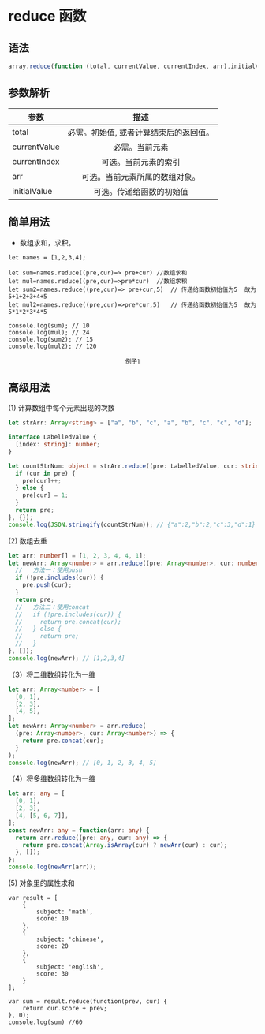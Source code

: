 # reduce 函数

## 语法

```js
array.reduce(function (total, currentValue, currentIndex, arr),initialValue )
```

## 参数解析

| 参数         |                  描述                  |
| ------------ | :------------------------------------: |
| total        | 必需。初始值, 或者计算结束后的返回值。 |
| currentValue |             必需。当前元素             |
| currentIndex |          可选。当前元素的索引          |
| arr          |     可选。当前元素所属的数组对象。     |
| initialValue |        可选。传递给函数的初始值        |

## 简单用法

- 数组求和，求积。

```JS
let names = [1,2,3,4];

let sum=names.reduce((pre,cur)=> pre+cur) //数组求和
let mul=names.reduce((pre,cur)=>pre*cur)  //数组求积
let sum2=names.reduce((pre,cur)=> pre+cur,5)  // 传递给函数初始值为5  故为5+1+2+3+4+5
let mul2=names.reduce((pre,cur)=>pre*cur,5)   // 传递给函数初始值为5  故为5*1*2*3*4*5

console.log(sum); // 10
console.log(mul); // 24
console.log(sum2); // 15
console.log(mul2); // 120
```

<p class="code_title">例子1</p>

## 高级用法

(1) 计算数组中每个元素出现的次数

```ts
let strArr: Array<string> = ["a", "b", "c", "a", "b", "c", "c", "d"];

interface LabelledValue {
  [index: string]: number;
}

let countStrNum: object = strArr.reduce((pre: LabelledValue, cur: string) => {
  if (cur in pre) {
    pre[cur]++;
  } else {
    pre[cur] = 1;
  }
  return pre;
}, {});
console.log(JSON.stringify(countStrNum)); // {"a":2,"b":2,"c":3,"d":1}
```

(2) 数组去重

```ts
let arr: number[] = [1, 2, 3, 4, 4, 1];
let newArr: Array<number> = arr.reduce((pre: Array<number>, cur: number) => {
  //   方法一：使用push
  if (!pre.includes(cur)) {
    pre.push(cur);
  }
  return pre;
  //   方法二：使用concat
  //   if (!pre.includes(cur)) {
  //     return pre.concat(cur);
  //   } else {
  //     return pre;
  //   }
}, []);
console.log(newArr); // [1,2,3,4]
```

（3）将二维数组转化为一维

```ts
let arr: Array<number> = [
  [0, 1],
  [2, 3],
  [4, 5],
];
let newArr: Array<number> = arr.reduce(
  (pre: Array<number>, cur: Array<number>) => {
    return pre.concat(cur);
  }
);
console.log(newArr); // [0, 1, 2, 3, 4, 5]
```

（4）将多维数组转化为一维

```ts
let arr: any = [
  [0, 1],
  [2, 3],
  [4, [5, 6, 7]],
];
const newArr: any = function(arr: any) {
  return arr.reduce((pre: any, cur: any) => {
    return pre.concat(Array.isArray(cur) ? newArr(cur) : cur);
  }, []);
};
console.log(newArr(arr));
```

(5) 对象里的属性求和

```JS
var result = [
    {
        subject: 'math',
        score: 10
    },
    {
        subject: 'chinese',
        score: 20
    },
    {
        subject: 'english',
        score: 30
    }
];

var sum = result.reduce(function(prev, cur) {
    return cur.score + prev;
}, 0);
console.log(sum) //60
```

<style scoped>
  .code_title{
    text-align:center;
    font-size:12px;
  }
</style>
